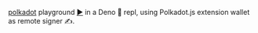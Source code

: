 [polkadot](https://deno.land/x/polkadot) playground [▶️](https://subshell.xyz) in a Deno 🦕 repl, using Polkadot.js extension wallet as remote signer ✍️. 
